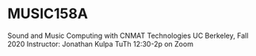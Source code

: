 # MUSIC158A
Sound and Music Computing with CNMAT Technologies
UC Berkeley, Fall 2020
Instructor: Jonathan Kulpa
TuTh 12:30-2p on Zoom
